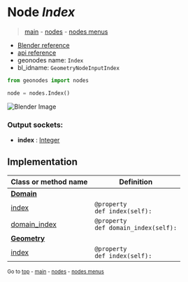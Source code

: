 # Node *Index*

> [main](../index.md) - [nodes](nodes.md) - [nodes menus](nodes_menus.md)

- [Blender reference](https://docs.blender.org/manual/en/latest/modeling/geometry_nodes/input/input_index.html)
- [api reference](https://docs.blender.org/api/current/bpy.types.GeometryNodeInputIndex.html)
- geonodes name: `Index`
- bl_idname: `GeometryNodeInputIndex`

```python
from geonodes import nodes

node = nodes.Index()
```

![Blender Image](https://docs.blender.org/manual/en/latest/_images/node-types_GeometryNodeInputIndex.webp)

### Output sockets:

- **index** : [Integer](Integer.md)

## Implementation

| Class or method name | Definition |
|----------------------|------------|
| **[Domain](Domain.md)** |
| [index](Domain.md#index-property) | `@property`<br> `def index(self):` |
| [domain_index](Domain.md#domain_index-property) | `@property`<br> `def domain_index(self):` |
| **[Geometry](Geometry.md)** |
| [index](Geometry.md#index-property) | `@property`<br> `def index(self):` |

<sub>Go to [top](#node-Index) - [main](../index.md) - [nodes](nodes.md) - [nodes menus](nodes_menus.md)</sub>

